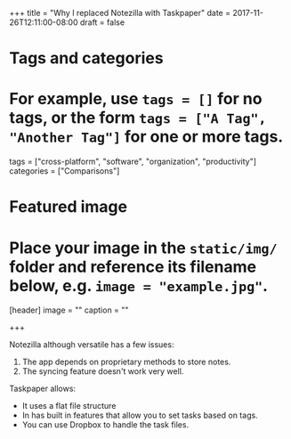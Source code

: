+++
title = "Why I replaced Notezilla with Taskpaper"
date = 2017-11-26T12:11:00-08:00
draft = false

# Tags and categories
# For example, use `tags = []` for no tags, or the form `tags = ["A Tag", "Another Tag"]` for one or more tags.
tags = ["cross-platform", "software", "organization", "productivity"]
categories = ["Comparisons"]

# Featured image
# Place your image in the `static/img/` folder and reference its filename below, e.g. `image = "example.jpg"`.
[header]
image = ""
caption = ""

+++

Notezilla although versatile has a few issues:
<ol>
	<li>The app depends on proprietary methods to store notes.</li>
	<li>The syncing feature doesn't work very well.</li>
</ol>
Taskpaper allows:
<ul>
	<li>It uses a flat file structure</li>
	<li>In has built in features that allow you to set tasks based on tags.</li>
	<li>You can use Dropbox to handle the task files.</li>
</ul>